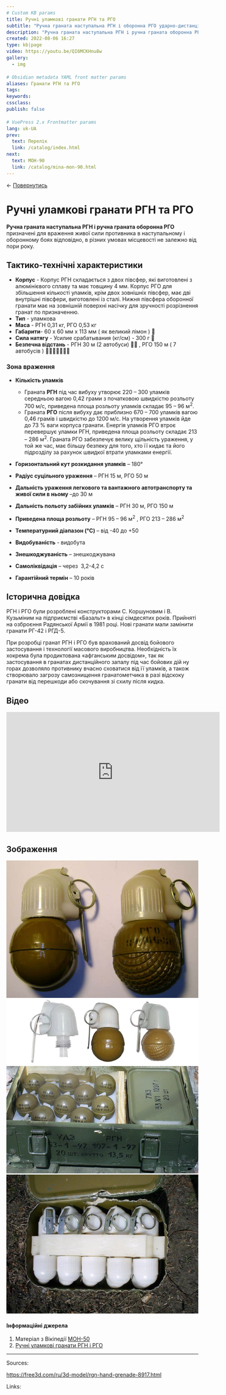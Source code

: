 ```yaml
---
# Custom KB params
title: Ручні уламкові гранати РГН та РГО
subtitle: "Ручна граната наступальна РГН і оборонна РГО ударно-дистанційна"
description: "Ручна граната наступальна РГН і ручна граната оборонна РГО – призначені для враження живої сили противника в наступальному і оборонному боях відповідно, в різних умовах місцевості в будь-яку пору року."
created: 2022-08-06 16:27
type: kb|page
video: https://youtu.be/QI6MCKHnu8w
gallery:
  - img

# Obsidian metadata YAML front matter params
aliases: Гранати РГН та РГО
tags:
keywords:
cssclass:
publish: false

# VuePress 2.x Frontmatter params
lang: uk-UA
prev:
  text: Перелік
  link: /catalog/index.html
next:
  text: МОН-90
  link: /catalog/mina-mon-90.html
---
```


← [Повернутись](./index.md)

# Ручні уламкові гранати РГН та РГО
**Ручна граната наступальна РГН і ручна граната оборонна РГО** призначені для враження живої сили противника в наступальному і оборонному боях відповідно, в різних умовах місцевості не залежно від пори року.

## Тактико-технічні характеристики

- **Корпус** -  Корпус РГН складається з двох півсфер, які виготовлені з алюмінієвого сплаву та має товщину 4 мм. Корпус РГО для збільшення кількості уламків, крім двох зовнішніх півсфер, має дві внутрішні півсфери, виготовлені із сталі. Нижня півсфера оборонної гранати має на зовнішній поверхні насічку для зручності розрізнення гранат по призначенню.
- **Тип** - уламкова
- **Маса** - РГН 0,31 кг, РГО 0,53 кг
- **Габарити**- 60 х 60 мм х 113 мм ( як великий лімон ) 🍋
- **Сила натягу** - Усилие срабатывания (кг/см) - 300 г 🐀
- **Безпечна відстань** - РГН 30 м (2 автобуси) 🚌🚌 , РГО 150 м ( 7 автобусів ) 🚌🚌🚌🚌🚌🚌🚌

### Зона враження

- **Кількість уламків** 
	 - Граната **РГН** під час вибуху утворює 220 – 300 уламків середньою вагою 0,42 грами з початковою швидкістю розльоту 700 м/с, приведена площа розльоту уламків складає 95 – 96 м<sup>2</sup>.
	 - Граната **РГО** після вибуху дає приблизно 670 – 700 уламків вагою 0,46 грамів і швидкістю до 1200 м/с. На утворення уламків йде до 73 % ваги корпуса гранати. Енергія уламків РГО втроє перевершує уламки РГН, приведена площа розльоту складає 213 – 286 м<sup>2</sup>. Граната РГО забезпечує велику щільність ураження, у той же час, має більшу безпеку для того, хто її кидає та його підрозділу за рахунок швидкої втрати уламками енергії.
- **Горизонтальний кут розкидання уламків** – 180°
- **Радіус суцільного ураження** – РГН 15 м, РГО 50 м
- **Дальність ураження легкового та вантажного автотранспорту та живої сили в ньому** –до 30 м
- **Дальність польоту забійних уламків** – РГН 30 м, РГО 150 м
- **Приведена площа розльоту** – РГН 95 – 96 м<sup>2</sup> , РГО 213 – 286 м<sup>2</sup>

- **Температурний діапазон (°C)** – від -40 до +50
- **Видобуваність** - видобута
- **Знешкоджуваність** – знешкоджувана
- **Самоліквідація** – через  3,2-4,2 с
- **Гарантійний термін** – 10 років

## Історична довідка

РГН і РГО були розроблені конструкторами С. Коршуновим і В. Кузьміним на підприємстві «Базальт» в кінці сімдесятих років. Прийняті на озброєння Радянської Армії в 1981 році. Нові гранати мали замінити гранати РГ-42 і РГД-5.

При розробці гранат РГН і РГО був врахований досвід бойового застосування і технології масового виробництва. Необхідність їх хокрема була продиктована «афганським досвідом», так як застосування в гранатах дистанційного запалу під час бойових дій ну горах дозволяло противнику вчасно сховатися від її уламків, а також створювало загрозу самознищення гранатометчика в разі відскоку гранати від перешкоди або скочування зі схилу після кидка.

## Відео

<iframe width="560" height="315" src="https://www.youtube.com/embed/9lgry2ScWgg" title="YouTube video player" frameborder="0" allow="accelerometer; autoplay; clipboard-write; encrypted-media; gyroscope; picture-in-picture" allowfullscreen></iframe>

## Зображення

![](./assets/Pasted%20image%2020220808164457.png)
![](./assets/Pasted%20image%2020220808161742.png)
![](./assets/Pasted%20image%2020220808164820.png)
![](./assets/Pasted%20image%2020220808164832.png)



#### Інформаційні джерела

1.  Матеріал з Вікіпедії [МОН-50](https://uk.wikipedia.org/wiki/%D0%9C%D0%9E%D0%9D-50)
2. [Ручні уламкові гранати РГН і РГО]( https://www.ukrmilitary.com/2020/10/rgn-rgo.html)






---------
Sources:

https://free3d.com/ru/3d-model/rgn-hand-grenade-8917.html

Links:



